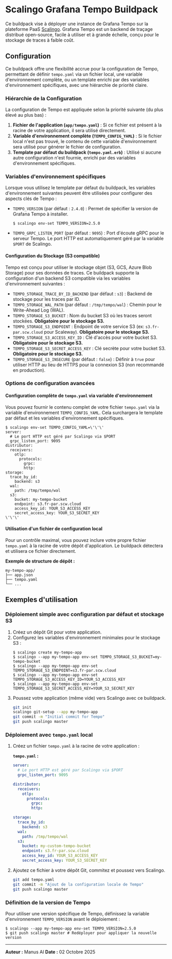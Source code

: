 # Scalingo Grafana Tempo Buildpack

Ce buildpack vise à déployer une instance de Grafana Tempo sur la plateforme PaaS [Scalingo](https://scalingo.com/). Grafana Tempo est un backend de traçage distribué open-source, facile à utiliser et à grande échelle, conçu pour le stockage de traces à faible coût.

## Configuration

Ce buildpack offre une flexibilité accrue pour la configuration de Tempo, permettant de définir `tempo.yaml` via un fichier local, une variable d'environnement complète, ou un template enrichi par des variables d'environnement spécifiques, avec une hiérarchie de priorité claire.

### Hiérarchie de la Configuration

La configuration de Tempo est appliquée selon la priorité suivante (du plus élevé au plus bas) :

1.  **Fichier de l'application (`app/tempo.yaml`)** : Si ce fichier est présent à la racine de votre application, il sera utilisé directement.
2.  **Variable d'environnement complète (`TEMPO_CONFIG_YAML`)** : Si le fichier local n'est pas trouvé, le contenu de cette variable d'environnement sera utilisé pour générer le fichier de configuration.
3.  **Template par défaut du buildpack (`tempo.yaml.erb`)** : Utilisé si aucune autre configuration n'est fournie, enrichi par des variables d'environnement spécifiques.

### Variables d'environnement spécifiques

Lorsque vous utilisez le template par défaut du buildpack, les variables d'environnement suivantes peuvent être utilisées pour configurer des aspects clés de Tempo :

*   `TEMPO_VERSION` (par défaut : `2.4.0`) : Permet de spécifier la version de Grafana Tempo à installer.
    ```shell
    $ scalingo env-set TEMPO_VERSION=2.5.0
    ```
*   `TEMPO_GRPC_LISTEN_PORT` (par défaut : `9095`) : Port d'écoute gRPC pour le serveur Tempo. Le port HTTP est automatiquement géré par la variable `$PORT` de Scalingo.

#### Configuration du Stockage (S3 compatible)

Tempo est conçu pour utiliser le stockage objet (S3, GCS, Azure Blob Storage) pour ses données de traces. Ce buildpack supporte la configuration d'un backend S3 compatible via les variables d'environnement suivantes :

*   `TEMPO_STORAGE_TRACE_BY_ID_BACKEND` (par défaut : `s3`) : Backend de stockage pour les traces par ID.
*   `TEMPO_STORAGE_WAL_PATH` (par défaut : `/tmp/tempo/wal`) : Chemin pour le Write-Ahead Log (WAL).
*   `TEMPO_STORAGE_S3_BUCKET` : Nom du bucket S3 où les traces seront stockées. **Obligatoire pour le stockage S3.**
*   `TEMPO_STORAGE_S3_ENDPOINT` : Endpoint de votre service S3 (ex: `s3.fr-par.scw.cloud` pour Scaleway). **Obligatoire pour le stockage S3.**
*   `TEMPO_STORAGE_S3_ACCESS_KEY_ID` : Clé d'accès pour votre bucket S3. **Obligatoire pour le stockage S3.**
*   `TEMPO_STORAGE_S3_SECRET_ACCESS_KEY` : Clé secrète pour votre bucket S3. **Obligatoire pour le stockage S3.**
*   `TEMPO_STORAGE_S3_INSECURE` (par défaut : `false`) : Définir à `true` pour utiliser HTTP au lieu de HTTPS pour la connexion S3 (non recommandé en production).

### Options de configuration avancées

#### Configuration complète de `tempo.yaml` via variable d'environnement

Vous pouvez fournir le contenu complet de votre fichier `tempo.yaml` via la variable d'environnement `TEMPO_CONFIG_YAML`. Cela surchargera le template par défaut et les variables d'environnement spécifiques.

```shell
$ scalingo env-set TEMPO_CONFIG_YAML=\'\'\'
server:
  # Le port HTTP est géré par Scalingo via $PORT
  grpc_listen_port: 9095
distributor:
  receivers:
    otlp:
      protocols:
        grpc:
        http:
storage:
  trace_by_id:
    backend: s3
  wal:
    path: /tmp/tempo/wal
  s3:
    bucket: my-tempo-bucket
    endpoint: s3.fr-par.scw.cloud
    access_key_id: YOUR_S3_ACCESS_KEY
    secret_access_key: YOUR_S3_SECRET_KEY
\'\'\'
```

#### Utilisation d'un fichier de configuration local

Pour un contrôle maximal, vous pouvez inclure votre propre fichier `tempo.yaml` à la racine de votre dépôt d'application. Le buildpack détectera et utilisera ce fichier directement.

**Exemple de structure de dépôt :**

```
my-tempo-app/
├── app.json
├── tempo.yaml
└── ...
```

## Exemples d'utilisation

### Déploiement simple avec configuration par défaut et stockage S3

1.  Créez un dépôt Git pour votre application.
2.  Configurez les variables d'environnement minimales pour le stockage S3 :
    ```shell
    $ scalingo create my-tempo-app
    $ scalingo --app my-tempo-app env-set TEMPO_STORAGE_S3_BUCKET=my-tempo-bucket
    $ scalingo --app my-tempo-app env-set TEMPO_STORAGE_S3_ENDPOINT=s3.fr-par.scw.cloud
    $ scalingo --app my-tempo-app env-set TEMPO_STORAGE_S3_ACCESS_KEY_ID=YOUR_S3_ACCESS_KEY
    $ scalingo --app my-tempo-app env-set TEMPO_STORAGE_S3_SECRET_ACCESS_KEY=YOUR_S3_SECRET_KEY
    ```
3.  Poussez votre application (même vide) vers Scalingo avec ce buildpack.
    ```bash
    git init
    scalingo git-setup --app my-tempo-app
    git commit -m "Initial commit for Tempo"
    git push scalingo master
    ```

### Déploiement avec `tempo.yaml` local

1.  Créez un fichier `tempo.yaml` à la racine de votre application :

    **`tempo.yaml` :**
    ```yaml
    server:
      # Le port HTTP est géré par Scalingo via $PORT
      grpc_listen_port: 9095

    distributor:
      receivers:
        otlp:
          protocols:
            grpc:
            http:

    storage:
      trace_by_id:
        backend: s3
      wal:
        path: /tmp/tempo/wal
      s3:
        bucket: my-custom-tempo-bucket
        endpoint: s3.fr-par.scw.cloud
        access_key_id: YOUR_S3_ACCESS_KEY
        secret_access_key: YOUR_S3_SECRET_KEY
    ```
2.  Ajoutez ce fichier à votre dépôt Git, commitez et poussez vers Scalingo.
    ```bash
    git add tempo.yaml
    git commit -m "Ajout de la configuration locale de Tempo"
    git push scalingo master
    ```

### Définition de la version de Tempo

Pour utiliser une version spécifique de Tempo, définissez la variable d'environnement `TEMPO_VERSION` avant le déploiement :

```shell
$ scalingo --app my-tempo-app env-set TEMPO_VERSION=2.5.0
$ git push scalingo master # Redéployer pour appliquer la nouvelle version
```

---

**Auteur :** Manus AI
**Date :** 02 Octobre 2025

